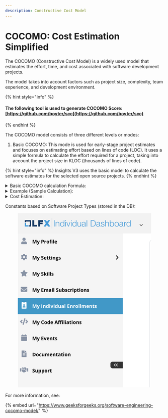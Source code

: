 ```yaml
---
description: Constructive Cost Model
---
```


# COCOMO: Cost Estimation Simplified

The COCOMO (Constructive Cost Model) is a widely used model that estimates the effort, time, and cost associated with software development projects.

The model takes into account factors such as project size, complexity, team experience, and development environment.

{% hint style="info" %}
#### The following tool is used to generate COCOMO Score: [https://github.com/boyter/scc](https://github.com/boyter/scc)
{% endhint %}

The COCOMO model consists of three different levels or modes:

1. Basic COCOMO: This mode is used for early-stage project estimates and focuses on estimating effort based on lines of code (LOC). It uses a simple formula to calculate the effort required for a project, taking into account the project size in KLOC (thousands of lines of code).

{% hint style="info" %}
Insights V3 uses the basic model to calculate the software estimates for the selected open source projects.&#x20;
{% endhint %}

<details>

<summary>Basic COCOMO calculation Formula:</summary>

The model uses a formula to calculate the development effort based on the estimated size.&#x20;

```mathml
Effort (in person-months) = a * (Size in KLOC)^b
```

Where 'a' and 'b' are coefficients specific to the type of software project being estimated. These coefficients can be derived from the table.

</details>

<details>

<summary>Example (Sample Calculation):</summary>

Let's assume you have a small open source project with a codebase size of 10`,000` lines of code (LOC). The coefficients for the type of software project being estimated are `a = 2.4` and `b = 1.05`.

```
Effort (in person-months)= 2.4 * (KLOC)^1.05
Effort = 2.4 * (10)^1.05
Effort = 2.4 * 10.47
Effort ≈ 25.13 person-months
```

</details>

<details>

<summary>Cost Estimation:</summary>

To estimate the cost of the project, you need to consider the cost per person-month, which represents the average cost of one person working on the project for a month.&#x20;

Example: Let's assume the cost per person-month is $6,000.

```
Cost = Effort * Cost per person-month (Store in DB)
Cost = 190.56 person-months * $6,000/person-month
Cost ≈ $1,143,360 (rounded to the nearest dollar)
```

</details>

Constants based on Software Project Types (stored in the DB):

<figure><img src="../../../../.gitbook/assets/image (37).png" alt=""><figcaption></figcaption></figure>

For more information, see:

{% embed url="https://www.geeksforgeeks.org/software-engineering-cocomo-model/" %}
